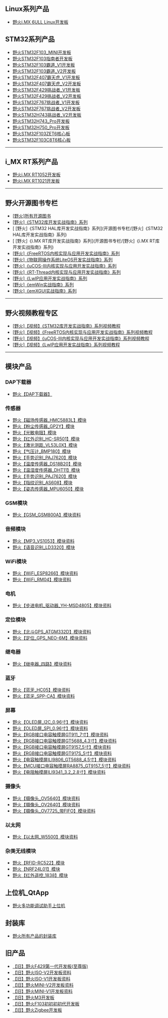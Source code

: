 ## Linux系列产品

* [野火i.MX 6ULL Linux开发板](Linux系列产品/野火i.MX-6ULL-Linux开发板)

## STM32系列产品

* [野火STM32F103_MINI开发板](STM32系列产品/野火STM32F103_MINI开发板)
* [野火STM32F103指南者开发板](STM32系列产品/野火STM32F103指南者开发板)
* [野火STM32F103霸道_V1开发板](STM32系列产品/野火STM32F103霸道_V1开发板)
* [野火STM32F103霸道_V2开发板](STM32系列产品/野火STM32F103霸道_V2开发板)
* [野火STM32F407霸天虎_V1开发板](STM32系列产品/野火STM32F407霸天虎_V1开发板)
* [野火STM32F407霸天虎_V2开发板](STM32系列产品/野火STM32F407霸天虎_V2开发板)
* [野火STM32F429挑战者_V1开发板](STM32系列产品/野火STM32F429挑战者_V1开发板)
* [野火STM32F429挑战者_V2开发板](STM32系列产品/野火STM32F429挑战者_V2开发板)
* [野火STM32F767挑战者_V1开发板](STM32系列产品/野火STM32F767挑战者_V1开发板)
* [野火STM32F767挑战者_V2开发板](STM32系列产品/野火STM32F767挑战者_V2开发板)
* [野火STM32H743挑战者_V2开发板](STM32系列产品/野火STM32H743挑战者_V2开发板)
* [野火STM32H743_Pro开发板](STM32系列产品/野火STM32H743_Pro开发板)
* [野火STM32H750_Pro开发板](STM32系列产品/野火STM32H750_Pro开发板)
* [野火STM32F103ZET6核心板](STM32系列产品/野火STM32F103ZET6核心板)
* [野火STM32F103C8T6核心板](STM32系列产品/野火STM32F103C8T6核心板)
***

## i_MX RT系列产品

* [野火i.MX RT1052开发板](i.MX-RT系列产品/野火i.MX-RT1021开发板)
* [野火i.MX RT1021开发板](i.MX-RT系列产品/野火i.MX-RT1052开发板)

***

## 野火开源图书专栏


* [ [野火]所有开源图书](开源图书专栏/[野火]所有开源图书)
* [ [野火]《STM32库开发实战指南》系列](开源图书专栏/[野火]《STM32库开发实战指南》系列)
* [ [野火]《STM32 HAL库开发实战指南》系列](开源图书专栏/[野火]《STM32 HAL库开发实战指南》系列)
* [ [野火]《i.MX RT库开发实战指南》系列](开源图书专栏/[野火]《i.MX RT库开发实战指南》系列)
* [ [野火]《FreeRTOS内核实现与应用开发实战指南》系列](开源图书专栏/[野火]《FreeRTOS内核实现与应用开发实战指南》系列)
* [ [野火]《物联网操作系统LiteOS开发实战指南》系列](开源图书专栏/[野火]《物联网操作系统LiteOS开发实战指南》系列)
* [ [野火]《uCOS-III内核实现与应用开发实战指南》系列](开源图书专栏/[野火]《uCOS-III内核实现与应用开发实战指南》系列)
* [ [野火]《RT-Thread内核实现与应用开发实战指南》系列](开源图书专栏/[野火]《RT-Thread内核实现与应用开发实战指南》系列)
* [ [野火]《LwIP应用开发实战指南》系列](开源图书专栏/[野火]《LwIP应用开发实战指南》系列)
* [ [野火]《emWin实战指南》系列](开源图书专栏/[野火]《emWin实战指南》系列)
* [ [野火]《emXGUI实战指南》系列](开源图书专栏/[野火]《emXGUI实战指南》系列)



***

## 野火视频教程专区

* [ [野火]【视频】《STM32库开发实战指南》系列视频教程](视频教程专区/[野火]【视频】《STM32库开发实战指南》系列视频教程)
* [ [野火]【视频】《FreeRTOS内核实现与应用开发实战指南》系列视频教程](视频教程专区/[野火]【视频】《FreeRTOS内核实现与应用开发实战指南》系列视频教程)
* [ [野火]【视频】《uCOS-III内核实现与应用开发实战指南》系列视频教程](视频教程专区/[野火]【视频】《uCOS-III内核实现与应用开发实战指南》系列视频教程)
* [ [野火]【视频】《LwIP应用开发实战指南》系列视频教程](视频教程专区/[野火]【视频】《LwIP应用开发实战指南》系列视频教程)
***

## 模块产品

### DAP下载器
* [ 野火【DAP下载器】](模块产品/DAP下载器/野火【DAP下载器】)
### 传感器
* [ 野火【磁场传感器_HMC5883L】模块](模块产品/传感器/野火【磁场传感器_HMC5883L】模块)
* [ 野火【粉尘传感器_GP2Y】模块](模块产品/传感器/野火【粉尘传感器_GP2Y】模块)
* [ 野火【光敏电阻】模块](模块产品/传感器/野火【光敏电阻】模块)
* [ 野火【红外识别_HC-SR501】模块](模块产品/传感器/野火【红外识别_HC-SR501】模块)
* [ 野火【激光测距_VL53L0X】模块](模块产品/传感器/野火【激光测距_VL53L0X】模块)
* [ 野火【气压计_BMP180】模块](模块产品/传感器/野火【气压计_BMP180】模块)
* [ 野火【手势识别_PAJ7620】模块](模块产品/传感器/野火【手势识别_PAJ7620】模块)
* [ 野火【温度传感器_DS18B20】模块](模块产品/传感器/野火【温度传感器_DS18B20】模块)
* [ 野火【温湿度传感器_DHT11】模块](模块产品/传感器/野火【温湿度传感器_DHT11】模块)
* [ 野火【手势识别_PAJ7620】模块](模块产品/传感器/野火【手势识别_PAJ7620】模块)
* [ 野火【指纹识别_AS608】模块](模块产品/传感器/野火【指纹识别_AS608】模块)
* [ 野火【姿态传感器_MPU6050】模块](模块产品/传感器/野火【姿态传感器_MPU6050】模块)
### GSM模块
* [ 野火【GSM_GSM800A】模块资料](模块产品/GSM通讯/野火【GSM_GSM800A】模块资料)
### 音频模块
* [ 野火【MP3_VS1053】模块资料](模块产品/音频模块/野火【MP3_VS1053】模块资料)
* [ 野火【语音识别_LD3320】模块](模块产品/音频模块/野火【语音识别_LD3320】模块)

### WiFi模块
* [野火【WiFi_ESP8266】模块资料](模块产品/WiFi/野火【WiFi_ESP8266】模块资料)
* [野火【WiFi_RM04】模块资料](模块产品/WiFi/野火【WiFi_RM04】模块资料)
### 电机
* [野火【步进电机_驱动器_YH-MSD4805】模块资料](模块产品/电机/野火【步进电机_驱动器_YH-MSD4805】模块资料)
### 定位模块
* [野火【北斗GPS_ATGM332D】模块资料](模块产品/定位模块/野火【北斗GPS_ATGM332D】模块资料)
* [野火【定位_GPS_NEO-6M】模块资料](模块产品/定位模块/野火【定位_GPS_NEO-6M】模块资料)
### 继电器
* [野火【继电器_四路】模块资料](模块产品/继电器/野火【继电器_四路】模块资料)
### 蓝牙
* [野火【蓝牙_HC05】模块资料](模块产品/蓝牙/野火【蓝牙_HC05】模块资料)
* [野火【蓝牙_SPP-CA】模块资料](模块产品/蓝牙/野火【蓝牙_SPP-CA】模块资料)
### 屏幕
* [野火【OLED屏_I2C_0.96寸】模块资料](模块产品/屏幕/野火【OLED屏_I2C_0.96寸】模块资料)
* [野火【OLED屏_SPI_0.96寸】模块资料](模块产品/屏幕/野火【OLED屏_SPI_0.96寸】模块资料)
* [野火【RGB接口电容触摸屏GT911_7寸】模块资料](模块产品/屏幕/野火【RGB接口电容触摸屏GT911_7寸】模块资料)
* [野火【RGB接口电容触摸屏GT5688_4.3寸】模块资料](模块产品/屏幕/野火【RGB接口电容触摸屏GT5688_4.3寸】模块资料)
* [野火【RGB接口电容触摸屏GT9157_5寸】模块资料](模块产品/屏幕/野火【RGB接口电容触摸屏GT9157_5寸】模块资料)
* [野火【RGB接口电容触摸屏GT917S_5寸】模块资料](模块产品/屏幕/野火【RGB接口电容触摸屏GT917S_5寸】模块资料)
* [野火【电容触摸屏ILI9806_GT5688_4.5寸】模块资料](模块产品/屏幕/野火【电容触摸屏ILI9806_GT5688_4.5寸】模块资料)
* [野火【MCU接口电容触摸屏RA8875_GT9157_5寸】模块资料](模块产品/屏幕/野火【MCU接口电容触摸屏RA8875_GT9157_5寸】模块资料)
* [野火【电阻触摸屏ILI9341_3.2_2.8寸】模块资料](模块产品/屏幕/野火【电阻触摸屏ILI9341_3.2_2.8寸】模块资料)
### 摄像头
* [野火【摄像头_OV5640】模块资料](模块产品/摄像头/野火【摄像头_OV5640】模块资料)
* [野火【摄像头_OV2640】模块资料](模块产品/摄像头/野火【摄像头_OV2640】模块资料)
* [野火【摄像头_OV7725_带FIFO】模块资料](模块产品/摄像头/野火【摄像头_OV7725_带FIFO】模块资料)
### 以太网
* [野火【以太网_W5500】模块资料](模块产品/以太网/野火【以太网_W5500】模块资料)

### 杂类无线模块
* [野火【RFID-RC522】模块](模块产品/杂类无线模块/野火【RFID-RC522】模块)
* [野火【NRF24L01】模块](模块产品/杂类无线模块/野火【NRF24L01】模块)
* [野火【红外遥控_1838】模块](模块产品/杂类无线模块/野火【红外遥控_1838】模块)

## 上位机_QtApp
* [野火多功能调试助手上位机](上位机_QtApp/野火多功能调试助手上位机)
## 封装库
* [野火所有产品的封装库](封装库/野火所有产品的封装库)
## 旧产品
* [【旧】野火F429第一代开发板(至尊版)](旧产品/【旧】野火F429第一代开发板(至尊版))
* [【旧】野火ISO-V2开发板资料](旧产品/【旧】野火ISO-V2开发板资料)
* [【旧】野火ISO-V1开发板资料](旧产品/【旧】野火ISO-V1开发板资料)
* [【旧】野火MINI-V2开发板资料](旧产品/【旧】野火MINI-V2开发板资料)
* [【旧】野火MINI-V1开发板资料](旧产品/【旧】野火MINI-V1开发板资料)
* [【旧】野火M3开发板](旧产品/【旧】野火M3开发板)
* [【旧】野火F103初初初初代开发板](旧产品/【旧】野火F103初初初初代开发板)
* [【旧】野火Zigbee开发板](旧产品/【旧】野火Zigbee开发板)
